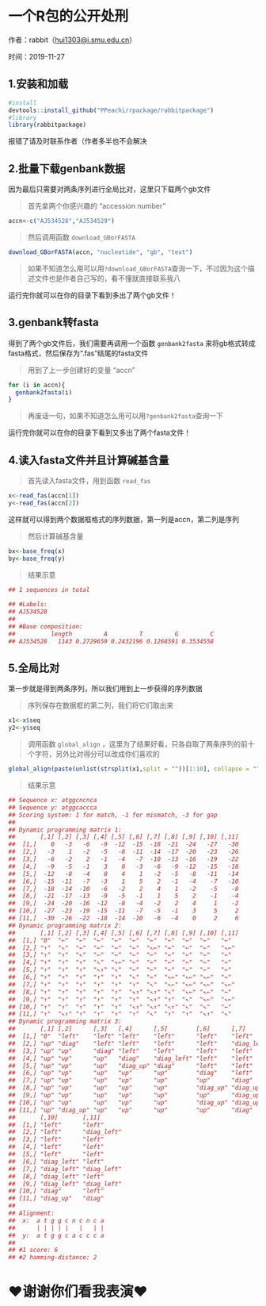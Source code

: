 # 一个R包的公开处刑

作者：rabbit（hui1303@i.smu.edu.cn）

时间：2019-11-27



## 1.安装和加载

```R
#install
devtools::install_github("PPeachi/rpackage/rabbitpackage")
#library
library(rabbitpackage)
```

报错了请及时联系作者（作者多半也不会解决



## 2.批量下载genbank数据

因为最后只需要对两条序列进行全局比对，这里只下载两个gb文件

> 首先拿两个你感兴趣的 “accession number”

```R
accn<-c("AJ534528","AJ534529")
```

> 然后调用函数 `download_GBorFASTA` 

```R
download_GBorFASTA(accn, "nucleotide", "gb", "text")
```

> 如果不知道怎么用可以用`?download_GBorFASTA`查询一下，不过因为这个描述文件也是作者自己写的，看不懂就直接联系我八

运行完你就可以在你的目录下看到多出了两个gb文件！



## 3.genbank转fasta

得到了两个gb文件后，我们需要再调用一个函数 `genbank2fasta` 来将gb格式转成fasta格式，然后保存为“.fas”结尾的fasta文件

> 用到了上一步创建好的变量 “accn”

```R
for (i in accn){
  genbank2fasta(i)
}
```

> 再废话一句，如果不知道怎么用可以用`?genbank2fasta`查询一下

运行完你就可以在你的目录下看到又多出了两个fasta文件！



## 4.读入fasta文件并且计算碱基含量

> 首先读入fasta文件，用到函数 `read_fas`

```R
x<-read_fas(accn[1])
y<-read_fas(accn[2])
```

这样就可以得到两个数据框格式的序列数据，第一列是accn，第二列是序列

> 然后计算碱基含量

```R
bx<-base_freq(x)
by<-base_freq(y)
```

> 结果示意

```R
## 1 sequences in total 
 
## #Labels: 
## AJ534528
##
## #Base composition:
##          length         A         T         G         C
## AJ534528   1143 0.2729659 0.2432196 0.1268591 0.3534558
```



## 5.全局比对

第一步就是得到两条序列，所以我们用到上一步获得的序列数据

> 序列保存在数据框的第二列，我们将它们取出来

```R
x1<-x$seq
y2<-y$seq
```

> 调用函数 `global_align` ，这里为了结果好看，只各自取了两条序列的前十个字符，另外比对得分可以改成你们喜欢的

```R
global_align(paste(unlist(strsplit(x1,split = ""))[1:10], collapse = ""),paste(unlist(strsplit(y2,split = ""))[1:10], collapse = ""),1,-1,-3)
```

> 结果示意

```R
## Sequence x: atggcncnca 
## Sequence y: atggcaccca 
## Scoring system: 1 for match, -1 for mismatch, -3 for gap 
##  
## Dynamic programming matrix 1: 
##       [,1] [,2] [,3] [,4] [,5] [,6] [,7] [,8] [,9] [,10] [,11]
##  [1,]    0   -3   -6   -9  -12  -15  -18  -21  -24   -27   -30
##  [2,]   -3    1   -2   -5   -8  -11  -14  -17  -20   -23   -26
##  [3,]   -6   -2    2   -1   -4   -7  -10  -13  -16   -19   -22
##  [4,]   -9   -5   -1    3    0   -3   -6   -9  -12   -15   -18
##  [5,]  -12   -8   -4    0    4    1   -2   -5   -8   -11   -14
##  [6,]  -15  -11   -7   -3    1    5    2   -1   -4    -7   -10
##  [7,]  -18  -14  -10   -6   -2    2    4    1   -2    -5    -8
##  [8,]  -21  -17  -13   -9   -5   -1    1    5    2    -1    -4
##  [9,]  -24  -20  -16  -12   -8   -4   -2    2    4     1    -2
## [10,]  -27  -23  -19  -15  -11   -7   -5   -1    3     5     2
## [11,]  -30  -26  -22  -18  -14  -10   -6   -4    0     2     6
## Dynamic programming matrix 2: 
##       [,1] [,2] [,3] [,4] [,5] [,6] [,7] [,8] [,9] [,10] [,11]
##  [1,] "0"  "←"  "←"  "←"  "←"  "←"  "←"  "←"  "←"  "←"   "←"  
##  [2,] "↑"  "↖"  "←"  "←"  "←"  "←"  "↖←" "←"  "←"  "←"   "↖←" 
##  [3,] "↑"  "↑"  "↖"  "←"  "←"  "←"  "←"  "←"  "←"  "←"   "←"  
##  [4,] "↑"  "↑"  "↑"  "↖"  "↖←" "←"  "←"  "←"  "←"  "←"   "←"  
##  [5,] "↑"  "↑"  "↑"  "↖↑" "↖"  "←"  "←"  "←"  "←"  "←"   "←"  
##  [6,] "↑"  "↑"  "↑"  "↑"  "↑"  "↖"  "←"  "↖←" "↖←" "↖←"  "←"  
##  [7,] "↑"  "↑"  "↑"  "↑"  "↑"  "↑"  "↖"  "↖←" "↖←" "↖←"  "↖←" 
##  [8,] "↑"  "↑"  "↑"  "↑"  "↑"  "↖↑" "↖↑" "↖"  "↖←" "↖←"  "←"  
##  [9,] "↑"  "↑"  "↑"  "↑"  "↑"  "↑"  "↖↑" "↑"  "↖"  "↖←"  "↖←" 
## [10,] "↑"  "↑"  "↑"  "↑"  "↑"  "↖↑" "↖↑" "↖↑" "↖"  "↖"   "←"  
## [11,] "↑"  "↖↑" "↑"  "↑"  "↑"  "↑"  "↖"  "↑"  "↑"  "↖↑"  "↖"  
## Dynamic programming matrix 3: 
##       [,1] [,2]      [,3]   [,4]      [,5]        [,6]      [,7]        [,8]        ## [,9]       
##  [1,] "0"  "left"    "left" "left"    "left"      "left"    "left"      "left"      ## "left"     
##  [2,] "up" "diag"    "left" "left"    "left"      "left"    "diag_left" "left"      ## "left"     
##  [3,] "up" "up"      "diag" "left"    "left"      "left"    "left"      "left"      ## "left"     
##  [4,] "up" "up"      "up"   "diag"    "diag_left" "left"    "left"      "left"      ## "left"     
##  [5,] "up" "up"      "up"   "diag_up" "diag"      "left"    "left"      "left"      ## "left"     
##  [6,] "up" "up"      "up"   "up"      "up"        "diag"    "left"      "diag_left" ## "diag_left"
##  [7,] "up" "up"      "up"   "up"      "up"        "up"      "diag"      "diag_left" ## "diag_left"
##  [8,] "up" "up"      "up"   "up"      "up"        "diag_up" "diag_up"   "diag"      ## "diag_left"
##  [9,] "up" "up"      "up"   "up"      "up"        "up"      "diag_up"   "up"        ## "diag"     
## [10,] "up" "up"      "up"   "up"      "up"        "diag_up" "diag_up"   "diag_up"   ## "diag"     
## [11,] "up" "diag_up" "up"   "up"      "up"        "up"      "diag"      "up"        ## "up"       
##       [,10]       [,11]      
##  [1,] "left"      "left"     
##  [2,] "left"      "diag_left"
##  [3,] "left"      "left"     
##  [4,] "left"      "left"     
##  [5,] "left"      "left"     
##  [6,] "diag_left" "left"     
##  [7,] "diag_left" "diag_left"
##  [8,] "diag_left" "left"     
##  [9,] "diag_left" "diag_left"
## [10,] "diag"      "left"     
## [11,] "diag_up"   "diag"     
## 
## Alignment:
##  x:  a t g g c n c n c a 
##      | | | | |   |   | | 
##  y:  a t g g c a c c c a 
## 
## #1 score: 6
## #2 hamming-distance: 2
```



# ❤谢谢你们看我表演❤